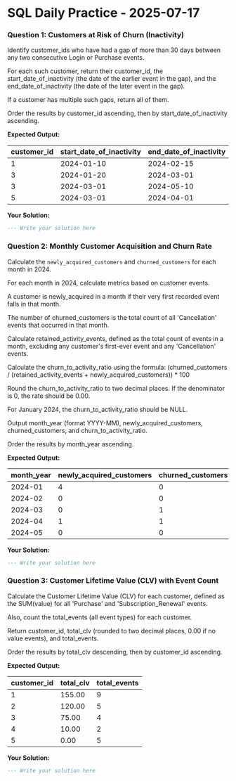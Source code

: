 # SQL Daily Practice - 2025-07-17

### Question 1: Customers at Risk of Churn (Inactivity)

Identify customer_ids who have had a gap of more than 30 days between any two consecutive Login or Purchase events.

For each such customer, return their customer_id, the start_date_of_inactivity (the date of the earlier event in the gap), and the end_date_of_inactivity (the date of the later event in the gap).

If a customer has multiple such gaps, return all of them.

Order the results by customer_id ascending, then by start_date_of_inactivity ascending.

**Expected Output:**

| customer_id | start_date_of_inactivity | end_date_of_inactivity |
| ----------- | ------------------------ | ---------------------- |
| 1           | 2024-01-10               | 2024-02-15             |
| 3           | 2024-01-20               | 2024-03-01             |
| 3           | 2024-03-01               | 2024-05-10             |
| 5           | 2024-03-01               | 2024-04-01             |

**Your Solution:**

```sql
--- Write your solution here
```

### Question 2: Monthly Customer Acquisition and Churn Rate

Calculate the `newly_acquired_customers` and `churned_customers` for each month in 2024.

For each month in 2024, calculate metrics based on customer events.

A customer is newly_acquired in a month if their very first recorded event falls in that month.

The number of churned_customers is the total count of all 'Cancellation' events that occurred in that month.

Calculate retained_activity_events, defined as the total count of events in a month, excluding any customer's first-ever event and any 'Cancellation' events.

Calculate the churn_to_activity_ratio using the formula:
(churned_customers / (retained_activity_events + newly_acquired_customers)) * 100

Round the churn_to_activity_ratio to two decimal places. If the denominator is 0, the rate should be 0.00.

For January 2024, the churn_to_activity_ratio should be NULL.

Output month_year (format YYYY-MM), newly_acquired_customers, churned_customers, and churn_to_activity_ratio.

Order the results by month_year ascending.

**Expected Output:**

| month_year | newly_acquired_customers | churned_customers | churn_to_activity_ratio |
| ---------- | ------------------------ | ----------------- | ----------------------- |
| 2024-01    | 4                        | 0                 |                         |
| 2024-02    | 0                        | 0                 | 0.00                    |
| 2024-03    | 0                        | 1                 | 16.67                   |
| 2024-04    | 1                        | 1                 | 33.33                   |
| 2024-05    | 0                        | 0                 | 0.00                    |

**Your Solution:**

```sql
--- Write your solution here

```

### Question 3: Customer Lifetime Value (CLV) with Event Count

Calculate the Customer Lifetime Value (CLV) for each customer, defined as the SUM(value) for all 'Purchase' and 'Subscription_Renewal' events.

Also, count the total_events (all event types) for each customer.

Return customer_id, total_clv (rounded to two decimal places, 0.00 if no value events), and total_events.

Order the results by total_clv descending, then by customer_id ascending.

**Expected Output:**

| customer_id | total_clv | total_events |
| ----------- | --------- | ------------ |
| 1           | 155.00    | 9            |
| 2           | 120.00    | 5            |
| 3           | 75.00     | 4            |
| 4           | 10.00     | 2            |
| 5           | 0.00      | 5            |

**Your Solution:**

```sql
--- Write your solution here

```
